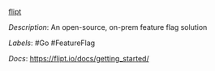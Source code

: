 [flipt](https://github.com/markphelps/flipt)

*Description*: An open-source, on-prem feature flag solution

*Labels*: #Go #FeatureFlag

*Docs*: https://flipt.io/docs/getting_started/
